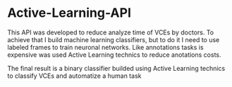 # Active-Learning-API

This API was developed to reduce analyze time of VCEs by doctors. To achieve that I build machine learning classifiers, but to do it I need to use labeled frames to train neuronal networks.
Like annotations tasks is expensive was used Active Learning technics to reduce anotations costs.

The final result is a binary classifier builded using Active Learning technics to classify VCEs and automatize a human task
